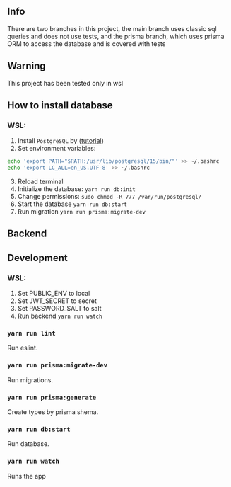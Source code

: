 ## Info

There are two branches in this project, the main branch uses classic sql queries and does not use tests, and the prisma branch, which uses prisma ORM to access the database and is covered with tests

## Warning

This project has been tested only in wsl

## How to install database

### WSL:

1. Install `PostgreSQL` by ([tutorial](https://www.cybertec-postgresql.com/en/postgresql-on-wsl2-for-windows-install-and-setup/#highlighter_741240))
2. Set environment variables:

```sh
echo 'export PATH="$PATH:/usr/lib/postgresql/15/bin/"' >> ~/.bashrc
echo 'export LC_ALL=en_US.UTF-8' >> ~/.bashrc
```

3. Reload terminal
4. Initialize the database: `yarn run db:init`
5. Change permissions: `sudo chmod -R 777 /var/run/postgresql/`
6. Start the database `yarn run db:start`
7. Run migration `yarn run prisma:migrate-dev`

## Backend

## Development

### WSL:

1. Set PUBLIC_ENV to local
2. Set JWT_SECRET to secret
3. Set PASSWORD_SALT to salt
4. Run backend `yarn run watch`

### `yarn run lint`

Run eslint.

### `yarn run prisma:migrate-dev`

Run migrations.

### `yarn run prisma:generate`

Create types by prisma shema.

### `yarn run db:start`

Run database.

### `yarn run watch`

Runs the app
